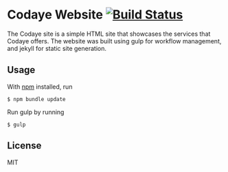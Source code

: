 # Codaye Website [![Build Status](https://travis-ci.org/codaye/codaye-site.svg?branch=feature%2Fcomplete-license-info)](https://travis-ci.org/codaye/codaye-site)

The Codaye site is a simple HTML site that showcases the services that Codaye offers. The website was built using gulp for workflow management, and jekyll for static site generation.

## Usage

With [npm](https://www.npmjs.com/) installed, run

    $ npm bundle update

Run gulp by running

    $ gulp

## License
MIT
